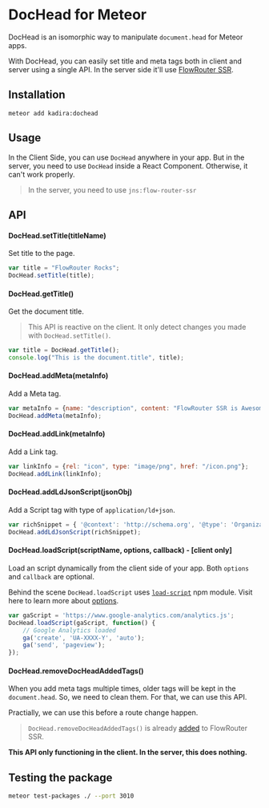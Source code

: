 # DocHead for Meteor

DocHead is an isomorphic way to manipulate `document.head` for Meteor apps.

With DocHead, you can easily set title and meta tags both in client and server using a single API. In the server side it'll use [FlowRouter SSR](https://github.com/kadirahq/flow-router/tree/ssr).

## Installation

~~~
meteor add kadira:dochead
~~~

## Usage

In the Client Side, you can use `DocHead` anywhere in your app. But in the server, you need to use `DocHead` inside a React Component. Otherwise, it can't work properly.

> In the server, you need to use `jns:flow-router-ssr`

## API

#### DocHead.setTitle(titleName)

Set title to the page.

~~~js
var title = "FlowRouter Rocks";
DocHead.setTitle(title);
~~~

#### DocHead.getTitle()

Get the document title.

> This API is reactive on the client. It only detect changes you made with `DocHead.setTitle()`.

~~~js
var title = DocHead.getTitle();
console.log("This is the document.title", title);
~~~

#### DocHead.addMeta(metaInfo)

Add a Meta tag.

~~~js
var metaInfo = {name: "description", content: "FlowRouter SSR is Awesome"};
DocHead.addMeta(metaInfo);
~~~

#### DocHead.addLink(metaInfo)

Add a Link tag.

~~~js
var linkInfo = {rel: "icon", type: "image/png", href: "/icon.png"};
DocHead.addLink(linkInfo);
~~~

#### DocHead.addLdJsonScript(jsonObj)

Add a Script tag with type of `application/ld+json`.

~~~js
var richSnippet = { '@context': 'http://schema.org', '@type': 'Organization', url: 'http://www.example.com', logo: 'http://www.example.com/images/logo.png' };
DocHead.addLdJsonScript(richSnippet);
~~~

#### DocHead.loadScript(scriptName, options, callback) - [client only]

Load an script dynamically from the client side of your app. Both `options` and `callback` are optional.

Behind the scene `DocHead.loadScript` uses [`load-script`](https://www.npmjs.com/package/load-script) npm module. Visit here to learn more about [options](https://www.npmjs.com/package/load-script#opts).

~~~js
var gaScript = 'https://www.google-analytics.com/analytics.js';
DocHead.loadScript(gaScript, function() {
    // Google Analytics loaded
    ga('create', 'UA-XXXX-Y', 'auto');
    ga('send', 'pageview');
});
~~~

#### DocHead.removeDocHeadAddedTags()

When you add meta tags multiple times, older tags will be kept in the `document.head`. So, we need to clean them. For that, we can use this API.

Practially, we can use this before a route change happen.

> `DocHead.removeDocHeadAddedTags()` is already [added](https://github.com/kadirahq/meteor-dochead/blob/master/lib/flow_router.js) to FlowRouter SSR.

**This API only functioning in the client. In the server, this does nothing.**

## Testing the package
```sh
meteor test-packages ./ --port 3010
```
